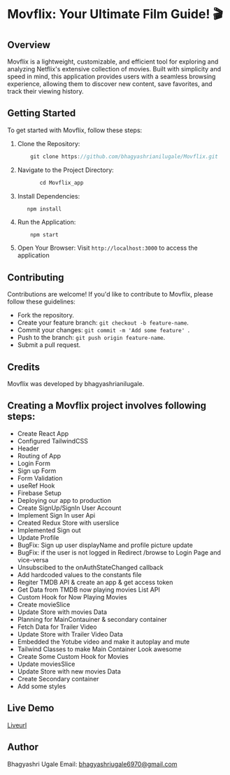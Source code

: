 # Movflix: Your Ultimate Film Guide! 🎬
## Overview
Movflix is a lightweight, customizable, and efficient tool for exploring and analyzing Netflix's extensive collection of movies. Built with simplicity and speed in mind, this application provides users with a seamless browsing experience, allowing them to discover new content, save favorites, and track their viewing history.

## Getting Started
To get started with Movflix, follow these steps:

1. Clone the Repository:
   
   ``` javascript
       git clone https://github.com/bhagyashrianilugale/Movflix.git
   ```
3. Navigate to the Project Directory:
   
   ``` javascript
          cd Movflix_app
   ```
5. Install Dependencies:
   
   ```javascript
      npm install
   ``` 
7. Run the Application:
   
   ```javasript
       npm start
   ```
9. Open Your Browser: Visit
    `http://localhost:3000` to access the application
   
## Contributing
Contributions are welcome! If you'd like to contribute to Movflix, please follow these guidelines:
- Fork the repository.
- Create your feature branch: `git checkout -b feature-name`.
- Commit your changes: `git commit -m 'Add some feature' `.
- Push to the branch: `git push origin feature-name`.
- Submit a pull request.

## Credits
Movflix was developed by bhagyashrianilugale.

## Creating a Movflix project involves following steps:
- Create React App
- Configured TailwindCSS
- Header
- Routing of App
- Login Form
- Sign up Form
- Form Validation
- useRef Hook
- Firebase Setup
- Deploying our app to production
- Create SignUp/SignIn User Account
- Implement Sign In user Api
- Created Redux Store with userslice
- Implemented Sign out
- Update Profile
- BugFix: Sign up user displayName and profile picture update
- BugFix: if the user is not logged in Redirect /browse to Login Page and vice-versa
- Unsubscibed to the onAuthStateChanged callback
- Add hardcoded values to the constants file
- Regiter TMDB API & create an app & get access token
- Get Data from TMDB now playing movies List API
- Custom Hook for Now Playing Movies
- Create movieSlice
- Update Store with movies Data
- Planning for MainContauiner & secondary container
- Fetch Data for Trailer Video
- Update Store with Trailer Video Data
- Embedded the Yotube video and make it autoplay and mute
- Tailwind Classes to make Main Container Look awesome
- Create Some Custom Hook for Movies
- Update moviesSlice
- Update Store with new movies Data
- Create Secondary container
- Add some styles
  
## Live Demo
  [Liveurl](https://movflixuba.web.app/)
  
## Author
Bhagyashri Ugale
Email: bhagyashriugale6970@gmail.com
